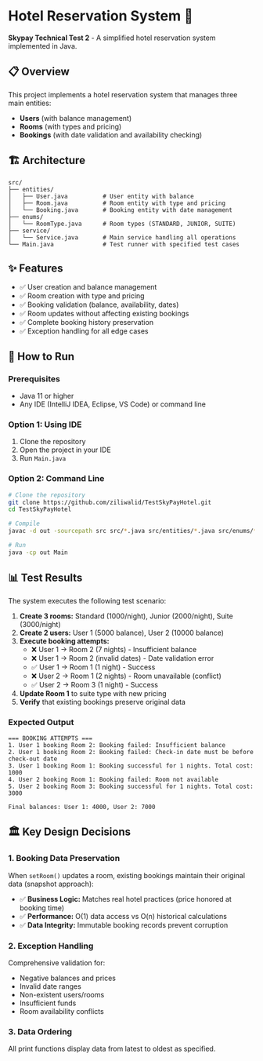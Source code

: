 # Hotel Reservation System 🏨

**Skypay Technical Test 2** - A simplified hotel reservation system implemented in Java.

## 📋 Overview

This project implements a hotel reservation system that manages three main entities:
- **Users** (with balance management)
- **Rooms** (with types and pricing)
- **Bookings** (with date validation and availability checking)

## 🏗️ Architecture

```
src/
├── entities/
│   ├── User.java          # User entity with balance
│   ├── Room.java          # Room entity with type and pricing
│   └── Booking.java       # Booking entity with date management
├── enums/
│   └── RoomType.java      # Room types (STANDARD, JUNIOR, SUITE)
├── service/
│   └── Service.java       # Main service handling all operations
└── Main.java              # Test runner with specified test cases
```

## ✨ Features

- ✅ User creation and balance management
- ✅ Room creation with type and pricing
- ✅ Booking validation (balance, availability, dates)
- ✅ Room updates without affecting existing bookings
- ✅ Complete booking history preservation
- ✅ Exception handling for all edge cases

## 🚀 How to Run

### Prerequisites
- Java 11 or higher
- Any IDE (IntelliJ IDEA, Eclipse, VS Code) or command line

### Option 1: Using IDE
1. Clone the repository
2. Open the project in your IDE
3. Run `Main.java`

### Option 2: Command Line
```bash
# Clone the repository
git clone https://github.com/ziliwalid/TestSkyPayHotel.git
cd TestSkyPayHotel

# Compile
javac -d out -sourcepath src src/*.java src/entities/*.java src/enums/*.java src/service/*.java

# Run
java -cp out Main
```

## 📊 Test Results

The system executes the following test scenario:

1. **Create 3 rooms:** Standard (1000/night), Junior (2000/night), Suite (3000/night)
2. **Create 2 users:** User 1 (5000 balance), User 2 (10000 balance)
3. **Execute booking attempts:**
   - ❌ User 1 → Room 2 (7 nights) - Insufficient balance
   - ❌ User 1 → Room 2 (invalid dates) - Date validation error
   - ✅ User 1 → Room 1 (1 night) - Success
   - ❌ User 2 → Room 1 (2 nights) - Room unavailable (conflict)
   - ✅ User 2 → Room 3 (1 night) - Success
4. **Update Room 1** to suite type with new pricing
5. **Verify** that existing bookings preserve original data

### Expected Output
```
=== BOOKING ATTEMPTS ===
1. User 1 booking Room 2: Booking failed: Insufficient balance
2. User 1 booking Room 2: Booking failed: Check-in date must be before check-out date
3. User 1 booking Room 1: Booking successful for 1 nights. Total cost: 1000
4. User 2 booking Room 1: Booking failed: Room not available
5. User 2 booking Room 3: Booking successful for 1 nights. Total cost: 3000

Final balances: User 1: 4000, User 2: 7000
```

## 🏛️ Key Design Decisions

### 1. **Booking Data Preservation**
When `setRoom()` updates a room, existing bookings maintain their original data (snapshot approach):
- ✅ **Business Logic:** Matches real hotel practices (price honored at booking time)
- ✅ **Performance:** O(1) data access vs O(n) historical calculations
- ✅ **Data Integrity:** Immutable booking records prevent corruption

### 2. **Exception Handling**
Comprehensive validation for:
- Negative balances and prices
- Invalid date ranges
- Non-existent users/rooms
- Insufficient funds
- Room availability conflicts

### 3. **Data Ordering**
All print functions display data from latest to oldest as specified.
